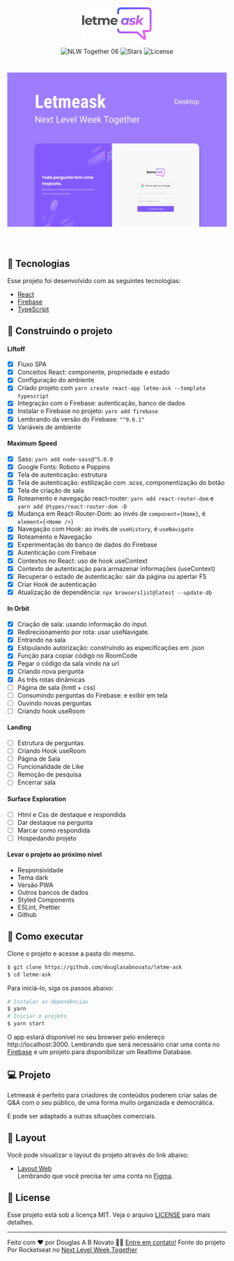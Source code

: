 <p align="center">
  <img alt="Letmeask" src=".github/logo.svg" width="160px">
</p>

<p align="center">
  <img src="https://img.shields.io/static/v1?label=NLW&message=06&color=8257E5&labelColor=000000" alt="NLW Together 06" />
  
  <img src="https://img.shields.io/github/stars/rocketseat-education/nlw-06-reactjs?label=stars&message=MIT&color=8257E5&labelColor=000000" alt="Stars">

  <img  src="https://img.shields.io/static/v1?label=license&message=MIT&color=8257E5&labelColor=000000" alt="License">   
</p>

<h1 align="center">
    <img alt="Letmeask" src=".github/cover.svg" />
</h1>

<br>

## 🧪 Tecnologias 
Esse projeto foi desenvolvido com as seguintes tecnologias: 
- [React](https://reactjs.org)
- [Firebase](https://firebase.google.com/)
- [TypeScript](https://www.typescriptlang.org/)

## 🧪 Construindo o projeto

#### Liftoff 
- [x] Fluxo SPA
- [x] Conceitos React: componente, propriedade e estado
- [x] Configuração do ambiente
- [x] Criado projeto com `yarn create react-app letme-ask --template typescript`
- [x] Integração com o Firebase: autenticação, banco de dados
- [x] Instalar o Firebase no projeto: `yarn add firebase`
- [x] Lembrando da versão do Firebase: `"^9.6.1"`
- [x] Variáveis de ambiente

#### Maximum Speed 
- [x] Sass: `yarn add node-sass@^5.0.0` 
- [x] Google Fonts: Roboto e Poppins 
- [x] Tela de autenticação: estrutura
- [x] Tela de autenticação: estilização com .scss, componentização do botão
- [x] Tela de criação de sala
- [x] Roteamento e navegação react-router: `yarn add react-router-dom` e `yarn add @types/react-router-dom -D`
- [x] Mudança em React-Router-Dom: ao invés de `component={Home}`, é `element={<Home />}`
- [x] Navegação com Hook: ao invés de `useHistory`, é `useNavigate`
- [x] Roteamento e Navegação
- [x] Experimentação do banco de dados do Firebase
- [x] Autenticação com Firebase
- [x] Contextos no React: uso de hook useContext
- [x] Contexto de autenticação para armazenar informações (useContext)
- [x] Recuperar o estado de autenticação: sair da página ou apertar F5
- [x] Criar Hook de autenticação 
- [x] Atualização de dependência: `npx browserslist@latest --update-db`

#### In Orbit
- [x] Criação de sala: usando informação do input.
- [x] Redirecionamento por rota: usar useNavigate.
- [x] Entrando na sala
- [x] Estipulando autorização: construíndo as especificações em .json
- [x] Função para copiar código no RoomCode
- [x] Pegar o código da sala vindo na url
- [x] Criando nova pergunta 
- [x] As três rotas dinâmicas
- [ ] Página de sala (hmtl + css)
- [ ] Consumindo perguntas do Firebase: e exibir em tela
- [ ] Ouvindo novas perguntas
- [ ] Criando hook useRoom
 
#### Landing 
- [ ] Estrutura de perguntas 
- [ ] Criando Hook useRoom
- [ ] Página de Sala
- [ ] Funcionalidade de Like
- [ ] Remoção de pesquisa
- [ ] Encerrar sala

#### Surface Exploration 
- [ ] Html e Css de destaque e respondida
- [ ] Dar destaque na pergunta
- [ ] Marcar como respondida
- [ ] Hospedando projeto

#### Levar o projeto ao próximo nível
- Responsividade
- Tema dark
- Versão PWA
- Outros bancos de dados
- Styled Components
- ESLint, Prettier
- Github

## 🚀 Como executar

Clone o projeto e acesse a pasta do mesmo. 
```bash
$ git clone https://github.com/douglasabnovato/letme-ask
$ cd letme-ask
```

Para iniciá-lo, siga os passos abaixo:
```bash
# Instalar as dependências
$ yarn 
# Iniciar o projeto
$ yarn start
```
O app estará disponível no seu browser pelo endereço http://localhost:3000. 
Lembrando que será necessário criar uma conta no [Firebase](https://firebase.google.com/) e um projeto para disponibilizar um Realtime Database.

## 💻 Projeto 
Letmeask é perfeito para criadores de conteúdos poderem criar salas de Q&A com o seu público, de uma forma muito organizada e democrática.  

E pode ser adaptado a outras situações comerciais.
 
## 🔖 Layout 
Você pode visualizar o layout do projeto através do link abaixo:

- [Layout Web](https://www.figma.com/community/file/1009824839797878169/Letmeask)  
Lembrando que você precisa ter uma conta no [Figma](http://figma.com/).

## 📝 License
Esse projeto está sob a licença MIT. Veja o arquivo [LICENSE](LICENSE.md) para mais detalhes.

---  

Feito com ❤️ por Douglas A B Novato 👋🏽 [Entre em contato!](https://www.linkedin.com/in/douglasabnovato/) 
Fonte do projeto Por Rocketseat no [Next Level Week Together](https://nextlevelweek.com/)
